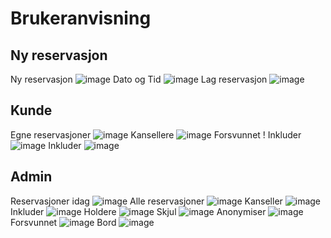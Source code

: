 # Brukeranvisning
## Ny reservasjon
Ny reservasjon
![image](https://github.com/user-attachments/assets/ede305b4-c455-473c-b091-550823d3fea3)
Dato og Tid
![image](https://github.com/user-attachments/assets/aec99a2b-1146-4a1f-8bd2-78936c932e87)
Lag reservasjon
![image](https://github.com/user-attachments/assets/9ef0b080-de12-4422-928d-e07f61ac9884)
## Kunde
Egne reservasjoner
![image](https://github.com/user-attachments/assets/a98f7d6f-7730-4fb9-8584-2241d7098e0e)
Kansellere
![image](https://github.com/user-attachments/assets/12a9e88b-c724-418e-bf88-646d4c8a6d44)
Forsvunnet ! Inkluder
![image](https://github.com/user-attachments/assets/e181158a-9ab7-4a4c-a5ea-6509a8475615)
Inkluder
![image](https://github.com/user-attachments/assets/aacc35ba-3ccb-4c3e-be2a-9f25bb0e3344)
## Admin
Reservasjoner idag
![image](https://github.com/user-attachments/assets/c3baba18-b205-4296-ad83-c7dd48340c1b)
Alle reservasjoner
![image](https://github.com/user-attachments/assets/1c472be9-1782-47bc-a9b2-5a333668255f)
Kanseller
![image](https://github.com/user-attachments/assets/577e83c7-04a4-4b8a-99d3-22f636e0d1e9)
Inkluder
![image](https://github.com/user-attachments/assets/2294ef10-9b9b-410f-8a28-c817dd8e6ee8)
Holdere
![image](https://github.com/user-attachments/assets/06d8a579-7433-4376-a1b1-834f7add5ae0)
Skjul
![image](https://github.com/user-attachments/assets/0cb0b11b-ad0f-4386-ae21-3e0c3c9fca6a)
Anonymiser
![image](https://github.com/user-attachments/assets/1a40aed7-0fe5-4d73-85b6-8795292d66f5)
Forsvunnet
![image](https://github.com/user-attachments/assets/2f37f7fe-08fc-4515-a995-a230f2e8a597)
Bord
![image](https://github.com/user-attachments/assets/09f23426-f52f-402f-b20e-1542fc1534d9)
